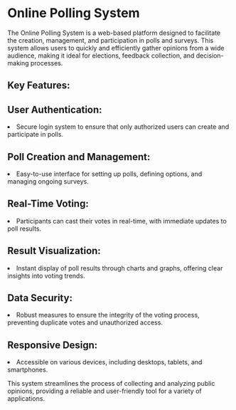 # Online Polling System
The Online Polling System is a web-based platform designed to facilitate the creation, management, and participation in polls and surveys. This system allows users to quickly and efficiently gather opinions from a wide audience, making it ideal for elections, feedback collection, and decision-making processes.


    
## Key Features:
<h2>User Authentication:</h2> 
  <li>Secure login system to ensure that only authorized users can create and participate in polls.</li>
<h2>Poll Creation and Management:</h2>
  <li>Easy-to-use interface for setting up polls, defining options, and managing ongoing surveys.</li>
<h2>Real-Time Voting:</h2> 
  <li>Participants can cast their votes in real-time, with immediate updates to poll results.</li>
<h2>Result Visualization:</h2> 
  <li>Instant display of poll results through charts and graphs, offering clear insights into voting trends.</li>
<h2>Data Security:</h2>
  <li>Robust measures to ensure the integrity of the voting process, preventing duplicate votes and unauthorized access.</li>
<h2>Responsive Design:</h2> 
  <li>Accessible on various devices, including desktops, tablets, and smartphones.</li>

This system streamlines the process of collecting and analyzing public opinions, providing a reliable and user-friendly tool for a variety of applications.
